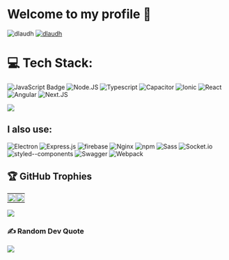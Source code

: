 # Welcome to my profile 👋
<a target="_blank" rel="noopener noreferrer">
<img src="https://komarev.com/ghpvc/?username=dlaudh&label=Profile%20views&color=0e75b6&style=flat" alt="dlaudh" />
</a>

<a target="_blank" href="https://www.linkedin.com/in/vrosano97/">
    <img src="https://img.shields.io/badge/LinkedIn-0077B5?style=for-the-badge&logo=linkedin&logoColor=white" alt="dlaudh" />
    
</a>

# 💻 Tech Stack:

![JavaScript Badge](https://img.shields.io/badge/JavaScript-F7DF1E?logo=javascript&logoColor=000&style=for-the-badge)
![Node.JS](https://img.shields.io/badge/Node.js-339933?style=for-the-badge&logo=nodedotjs&logoColor=white)
![Typescript](https://shields.io/badge/TypeScript-3178C6?logo=TypeScript&logoColor=FFF&style=for-the-badge)
![Capacitor](https://img.shields.io/badge/Capacitor-119EFF?style=for-the-badge&logo=Capacitor&logoColor=white)
![Ionic](https://img.shields.io/badge/Ionic-3880FF?style=for-the-badge&logo=ionic&logoColor=white)
![React](https://img.shields.io/badge/React-20232A?style=for-the-badge&logo=react&logoColor=61DAFB)
![Angular](https://img.shields.io/badge/Angular-DD0031?style=for-the-badge&logo=angular&logoColor=white)
![Next.JS](https://img.shields.io/badge/next.js-000000?style=for-the-badge&logo=nextdotjs&logoColor=white)

<img src="https://github-readme-stats.vercel.app/api/top-langs/?username=dlaudh&layout=compact&theme=jolly&hide_border=true" />

## I also use:

![Electron](https://img.shields.io/badge/Electron-2B2E3A?style=for-the-badge&logo=electron&logoColor=9FEAF9)
![Express.js](https://img.shields.io/badge/Express.js-000000?style=for-the-badge&logo=express&logoColor=white)
![firebase](https://img.shields.io/badge/firebase-ffca28?style=for-the-badge&logo=firebase&logoColor=black)
![Nginx](https://img.shields.io/badge/Nginx-009639?style=for-the-badge&logo=nginx&logoColor=white)
![npm](https://img.shields.io/badge/npm-CB3837?style=for-the-badge&logo=npm&logoColor=white)
![Sass](https://img.shields.io/badge/Sass-CC6699?style=for-the-badge&logo=sass&logoColor=white)
![Socket.io](https://img.shields.io/badge/Socket.io-010101?&style=for-the-badge&logo=Socket.io&logoColor=white)
![styled--components](https://img.shields.io/badge/styled--components-DB7093?style=for-the-badge&logo=styled-components&logoColor=white)
![Swagger](https://img.shields.io/badge/Swagger-85EA2D?style=for-the-badge&logo=Swagger&logoColor=white)
![Webpack](https://img.shields.io/badge/Webpack-8DD6F9?style=for-the-badge&logo=Webpack&logoColor=white)

## 🏆 GitHub Trophies

<table cellpadding="0">
  <tr style="padding: 0px"> 
    <td valign="top" style="padding: 0px"><img width="100%" src="https://github-readme-stats.vercel.app/api?username=dlaudh&show_icons=true&theme=radical&hide_border=true&include_all_commits=true&count_private=true"/></td>
    <td valign="top" style="padding: 0px"><img width="100%" src="https://github-readme-streak-stats.herokuapp.com/?user=dlaudh&theme=black-ice&hide_border=true&stroke=0000&background=0D1117&ring=e05397&fire=e05397&currStreakLabel=e05397&count_private=true"/></td>
  </tr>
</table>

<img src="https://github-profile-trophy.vercel.app/?username=dlaudh&theme=black-ice"/>

### ✍️ Random Dev Quote
![](https://quotes-github-readme.vercel.app/api?type=horizontal&theme=radical)
